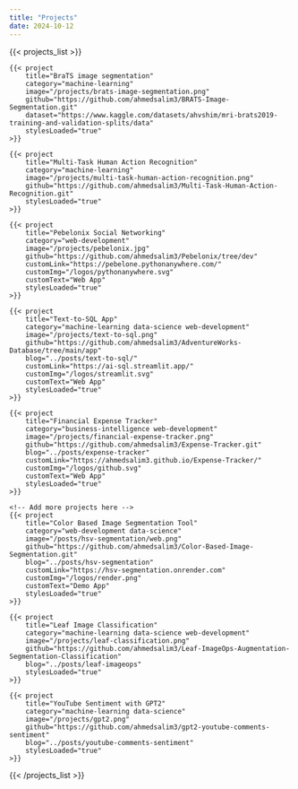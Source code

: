 ```yaml
---
title: "Projects"
date: 2024-10-12
---
```


{{< projects_list >}}
    <!-- categories = data-science | "machine-learning" | "business-intelligence" | "web-development"-->

    {{< project 
        title="BraTS image segmentation" 
        category="machine-learning" 
        image="/projects/brats-image-segmentation.png" 
        github="https://github.com/ahmedsalim3/BRATS-Image-Segmentation.git" 
        dataset="https://www.kaggle.com/datasets/ahvshim/mri-brats2019-training-and-validation-splits/data" 
        stylesLoaded="true" 
    >}}

    {{< project 
        title="Multi-Task Human Action Recognition" 
        category="machine-learning" 
        image="/projects/multi-task-human-action-recognition.png" 
        github="https://github.com/ahmedsalim3/Multi-Task-Human-Action-Recognition.git" 
        stylesLoaded="true" 
    >}}

    {{< project 
        title="Pebelonix Social Networking" 
        category="web-development" 
        image="/projects/pebelonix.jpg" 
        github="https://github.com/ahmedsalim3/Pebelonix/tree/dev"
        customLink="https://pebelone.pythonanywhere.com/" 
        customImg="/logos/pythonanywhere.svg" 
        customText="Web App"
        stylesLoaded="true" 
    >}}

    {{< project
        title="Text-to-SQL App"
        category="machine-learning data-science web-development"
        image="/projects/text-to-sql.png" 
        github="https://github.com/ahmedsalim3/AdventureWorks-Database/tree/main/app"
        blog="../posts/text-to-sql/"
        customLink="https://ai-sql.streamlit.app/" 
        customImg="/logos/streamlit.svg" 
        customText="Web App"
        stylesLoaded="true" 
    >}}

    {{< project
        title="Financial Expense Tracker"
        category="business-intelligence web-development"
        image="/projects/financial-expense-tracker.png" 
        github="https://github.com/ahmedsalim3/Expense-Tracker.git"
        blog="../posts/expense-tracker"
        customLink="https://ahmedsalim3.github.io/Expense-Tracker/" 
        customImg="/logos/github.svg" 
        customText="Web App"
        stylesLoaded="true" 
    >}}

    <!-- Add more projects here -->
    {{< project
        title="Color Based Image Segmentation Tool"
        category="web-development data-science"
        image="/posts/hsv-segmentation/web.png" 
        github="https://github.com/ahmedsalim3/Color-Based-Image-Segmentation.git"
        blog="../posts/hsv-segmentation"
        customLink="https://hsv-segmentation.onrender.com" 
        customImg="/logos/render.png" 
        customText="Demo App"
        stylesLoaded="true" 
    >}}

    {{< project
        title="Leaf Image Classification"
        category="machine-learning data-science web-development"
        image="/projects/leaf-classification.png" 
        github="https://github.com/ahmedsalim3/Leaf-ImageOps-Augmentation-Segmentation-Classification"
        blog="../posts/leaf-imageops"
        stylesLoaded="true" 
    >}}

    {{< project
        title="YouTube Sentiment with GPT2"
        category="machine-learning data-science"
        image="/projects/gpt2.png" 
        github="https://github.com/ahmedsalim3/gpt2-youtube-comments-sentiment"
        blog="../posts/youtube-comments-sentiment"
        stylesLoaded="true" 
    >}}

    
{{< /projects_list >}}
